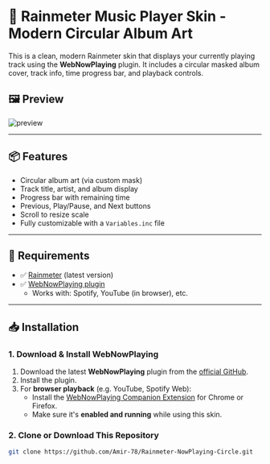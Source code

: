 # 🎵 Rainmeter Music Player Skin - Modern Circular Album Art

This is a clean, modern Rainmeter skin that displays your currently playing track using the **WebNowPlaying** plugin. It includes a circular masked album cover, track info, time progress bar, and playback controls.

## 🖼️ Preview

![preview](https://i.imgur.com/y3jokui.png) <!-- Optional: add a preview screenshot here -->

---

## 📦 Features

- Circular album art (via custom mask)
- Track title, artist, and album display
- Progress bar with remaining time
- Previous, Play/Pause, and Next buttons
- Scroll to resize scale
- Fully customizable with a `Variables.inc` file

---

## 🔧 Requirements

- ✅ [Rainmeter](https://www.rainmeter.net/) (latest version)
- ✅ [WebNowPlaying plugin](https://github.com/tjhrulz/WebNowPlaying)  
  - Works with: Spotify, YouTube (in browser), etc.

---

## 📥 Installation

### 1. Download & Install WebNowPlaying

1. Download the latest **WebNowPlaying** plugin from the [official GitHub](https://github.com/tjhrulz/WebNowPlaying/releases).
2. Install the plugin.
3. For **browser playback** (e.g. YouTube, Spotify Web):
   - Install the [WebNowPlaying Companion Extension](https://chrome.google.com/webstore/detail/webnowplaying-companion/jfpmbokkdeapjommajdfmmheiiakdlgo) for Chrome or Firefox.
   - Make sure it's **enabled and running** while using this skin.

### 2. Clone or Download This Repository

```bash
git clone https://github.com/Amir-78/Rainmeter-NowPlaying-Circle.git
